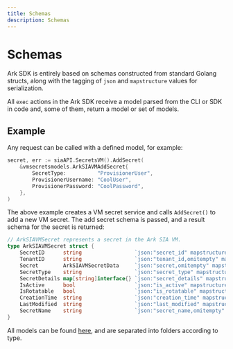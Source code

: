 ```yaml
---
title: Schemas
description: Schemas
---
```


# Schemas

Ark SDK is entirely based on schemas constructed from standard Golang structs, along with the tagging of `json` and `mapstructure` values for serialization.

All `exec` actions in the Ark SDK receive a model parsed from the CLI or SDK in code and, some of them, return a model or set of models.

## Example

Any request can be called with a defined model, for example:

```go
secret, err := siaAPI.SecretsVM().AddSecret(
    &vmsecretsmodels.ArkSIAVMAddSecret{
        SecretType:          "ProvisionerUser",
        ProvisionerUsername: "CoolUser",
        ProvisionerPassword: "CoolPassword",
    },
)
```

The above example creates a VM secret service and calls `AddSecret()` to add a new VM secret. The add secret schema is passed, and a result schema for the secret is returned:

```go
// ArkSIAVMSecret represents a secret in the Ark SIA VM.
type ArkSIAVMSecret struct {
	SecretID      string                 `json:"secret_id" mapstructure:"secret_id" flag:"secret-id" desc:"ID of the secret"`
	TenantID      string                 `json:"tenant_id,omitempty" mapstructure:"tenant_id,omitempty" flag:"tenant-id" desc:"Tenant ID of the secret"`
	Secret        ArkSIAVMSecretData     `json:"secret,omitempty" mapstructure:"secret,omitempty" flag:"secret" desc:"Secret itself"`
	SecretType    string                 `json:"secret_type" mapstructure:"secret_type" flag:"secret-type" desc:"Type of the secret" choices:"ProvisionerUser,PCloudAccount"`
	SecretDetails map[string]interface{} `json:"secret_details" mapstructure:"secret_details" flag:"secret-details" desc:"Secret extra details"`
	IsActive      bool                   `json:"is_active" mapstructure:"is_active" flag:"is-active" desc:"Whether this secret is active or not and can be retrieved or modified"`
	IsRotatable   bool                   `json:"is_rotatable" mapstructure:"is_rotatable" flag:"is-rotatable" desc:"Whether this secret can be rotated"`
	CreationTime  string                 `json:"creation_time" mapstructure:"creation_time" flag:"creation-time" desc:"Creation time of the secret"`
	LastModified  string                 `json:"last_modified" mapstructure:"last_modified" flag:"last-modified" desc:"Last time the secret was modified"`
	SecretName    string                 `json:"secret_name,omitempty" mapstructure:"secret_name,omitempty" flag:"secret-name" desc:"A friendly name label"`
}
```

All models can be found [here](https://github.com/Kalybus/ark-sdk-golang/tree/main/pkg/models), and are separated into folders according to type.
